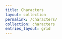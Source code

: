 ```yaml
---
title: Characters
layout: collection
permalink: /characters/
collection: characters
entries_layout: grid
---
```


